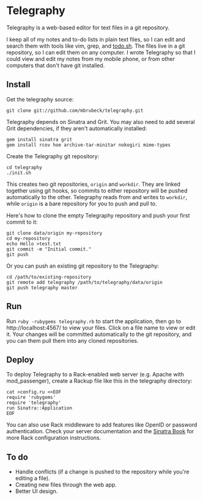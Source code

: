 Telegraphy
==========

Telegraphy is a web-based editor for text files in a git repository.

I keep all of my notes and to-do lists in plain text files, so I can edit and
search them with tools like vim, grep, and [todo.sh][1].  The files live in a
git repository, so I can edit them on any computer.  I wrote Telegraphy so
that I could view and edit my notes from my mobile phone, or from other
computers that don't have git installed.

Install
-------

Get the telegraphy source:

    git clone git://github.com/mbrubeck/telegraphy.git

Telegraphy depends on Sinatra and Grit.  You may also need to add several Grit
dependencies, if they aren't automatically installed:

    gem install sinatra grit
    gem install rcov hoe archive-tar-minitar nokogiri mime-types

Create the Telegraphy git repository:

    cd telegraphy
    ./init.sh

This creates two git repositories, `origin` and `workdir`.  They are linked
together using git hooks, so commits to either repository will be pushed
automatically to the other.  Telegraphy reads from and writes to `workdir`,
while `origin` is a bare repository for you to push and pull to.

Here's how to clone the empty Telegraphy repository and push your first commit
to it:

    git clone data/origin my-repository
    cd my-repository
    echo Hello >test.txt
    git commit -m "Initial commit."
    git push

Or you can push an existing git repository to the Telegraphy:

    cd /path/to/existing-repository
    git remote add telegraphy /path/to/telegraphy/data/origin
    git push telegraphy master

Run
---

Run `ruby -rubygems telegraphy.rb` to start the application, then go to
http://localhost:4567/ to view your files.  Click on a file name to view or
edit it.  Your changes will be committed automatically to the git repository,
and you can them pull them into any cloned repositories.

Deploy
------

To deploy Telegraphy to a Rack-enabled web server (e.g. Apache with
mod_passenger), create a Rackup file like this in the telegraphy directory:

    cat >config.ru <<EOF
    require 'rubygems'
    require 'telegraphy'
    run Sinatra::Application
    EOF

You can also use Rack middleware to add features like OpenID or password
authentication.  Check your server documentation and the [Sinatra Book][2] for
more Rack configuration instructions.

To do
-----

* Handle conflicts (if a change is pushed to the repository while you're
  editing a file).
* Creating new files through the web app.
* Better UI design.

[1]: http://ginatrapani.github.com/todo.txt-cli/
[2]: http://www.sinatrarb.com/book.html
